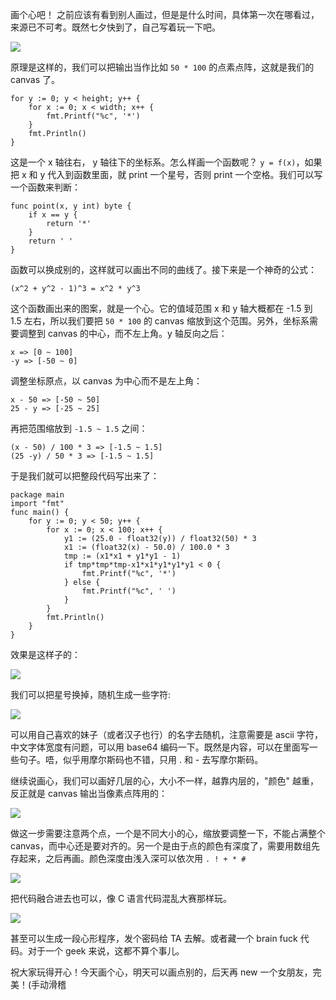 画个心吧！ 之前应该有看到别人画过，但是是什么时间，具体第一次在哪看过，来源已不可考。既然七夕快到了，自己写着玩一下吧。

![](static/love0.png)

原理是这样的，我们可以把输出当作比如 `50 * 100` 的点素点阵，这就是我们的 canvas 了。

    for y := 0; y < height; y++ {
        for x := 0; x < width; x++ {
            fmt.Printf("%c", '*')
        }
        fmt.Println()
    }

这是一个 x 轴往右， y 轴往下的坐标系。怎么样画一个函数呢？ `y = f(x)`，如果把 x 和 y 代入到函数里面，就 print 一个星号，否则 print 一个空格。我们可以写一个函数来判断：

    func point(x, y int) byte {
        if x == y {
            return '*'
        } 
        return ' '
    }
    
函数可以换成别的，这样就可以画出不同的曲线了。接下来是一个神奇的公式：

`(x^2 + y^2 - 1)^3 = x^2 * y^3`

这个函数画出来的图案，就是一个心。它的值域范围 x 和 y 轴大概都在 -1.5 到 1.5 左右，所以我们要把 `50 * 100` 的 canvas 缩放到这个范围。另外，坐标系需要调整到 canvas 的中心，而不左上角。y 轴反向之后：

    x => [0 ~ 100]
    -y => [-50 ~ 0]
    
调整坐标原点，以 canvas 为中心而不是左上角：

    x - 50 => [-50 ~ 50]
    25 - y => [-25 ~ 25]
    
再把范围缩放到 `-1.5 ~ 1.5` 之间：

    (x - 50) / 100 * 3 => [-1.5 ~ 1.5]
    (25 -y) / 50 * 3 => [-1.5 ~ 1.5]
    
于是我们就可以把整段代码写出来了：

    package main
    import "fmt"
    func main() {
        for y := 0; y < 50; y++ {
            for x := 0; x < 100; x++ {
                y1 := (25.0 - float32(y)) / float32(50) * 3
                x1 := (float32(x) - 50.0) / 100.0 * 3
                tmp := (x1*x1 + y1*y1 - 1)
                if tmp*tmp*tmp-x1*x1*y1*y1*y1 < 0 {
                    fmt.Printf("%c", '*')
                } else {
                    fmt.Printf("%c", ' ')
                }
            }
            fmt.Println()
        }
    }
    
效果是这样子的：

![](static/love1.png)

我们可以把星号换掉，随机生成一些字符:

![](static/love2.png)

可以用自己喜欢的妹子（或者汉子也行）的名字去随机，注意需要是 ascii 字符，中文字体宽度有问题，可以用 base64 编码一下。既然是内容，可以在里面写一些句子。唔，似乎用摩尔斯码也不错，只用 . 和 - 去写摩尔斯码。

继续说画心，我们可以画好几层的心，大小不一样，越靠内层的，"颜色" 越重，反正就是 canvas 输出当像素点阵用的：

![](static/love3.png)

做这一步需要注意两个点，一个是不同大小的心，缩放要调整一下，不能占满整个 canvas，而中心还是要对齐的。另一个是由于点的颜色有深度了，需要用数组先存起来，之后再画。颜色深度由浅入深可以依次用 `. ! + * #`

![](static/love4.png)

把代码融合进去也可以，像 C 语言代码混乱大赛那样玩。

![](static/love5.png)

甚至可以生成一段心形程序，发个密码给 TA 去解。或者藏一个 brain fuck 代码。对于一个 geek 来说，这都不算个事儿。

祝大家玩得开心！今天画个心，明天可以画点别的，后天再 new 一个女朋友，完美！(手动滑稽
